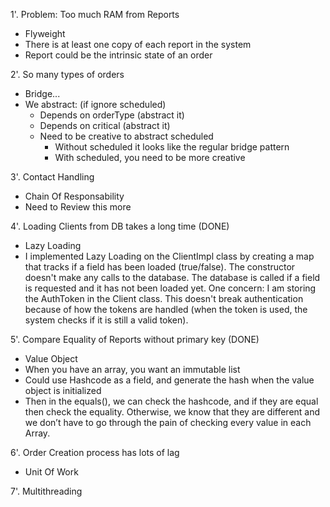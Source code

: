 1'. Problem: Too much RAM from Reports
- Flyweight
- There is at least one copy of each report in the system
- Report could be the intrinsic state of an order

2'. So many types of orders
- Bridge...
- We abstract: (if ignore scheduled)
    - Depends on orderType (abstract it)
    - Depends on critical (abstract it)
    - Need to be creative to abstract scheduled
        - Without scheduled it looks like the regular bridge pattern
        - With scheduled, you need to be more creative
        
3'. Contact Handling
- Chain Of Responsability
- Need to Review this more

4'. Loading Clients from DB takes a long time (DONE)
- Lazy Loading
- I implemented Lazy Loading on the ClientImpl class by creating a map that tracks if a field has been loaded (true/false).
The constructor doesn't make any calls to the database. The database is called if a field is requested and it has not been loaded yet.
One concern: I am storing the AuthToken in the Client class. This doesn't break authentication because of how the tokens are handled (when the token is used, the system checks if it is still a valid token).

5'. Compare Equality of Reports without primary key (DONE)
- Value Object
- When you have an array, you want an immutable list
- Could use Hashcode as a field, and generate the hash when the value object is initialized
- Then in the equals(), we can check the hashcode, and if they are equal then check the equality. Otherwise, we know that they are different and we don’t have to go through the pain of checking every value in each Array.

6'. Order Creation process has lots of lag
- Unit Of Work

7'. Multithreading

